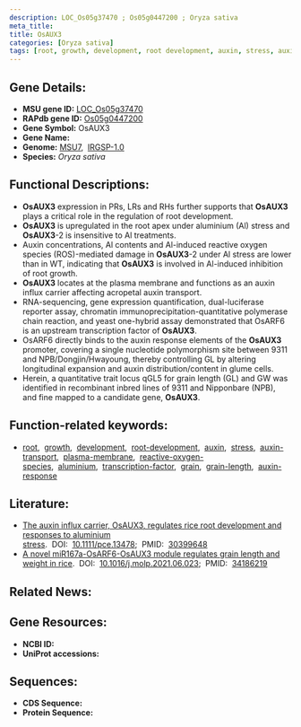 ```yaml
---
description: LOC_Os05g37470 ; Os05g0447200 ; Oryza sativa
meta_title:
title: OsAUX3
categories: [Oryza sativa]
tags: [root, growth, development, root development, auxin, stress, auxin transport, plasma membrane, reactive oxygen species, aluminium, transcription factor, grain, grain length, auxin response]
---
```


## Gene Details:
- **MSU gene ID:** [LOC_Os05g37470](http://rice.uga.edu/cgi-bin/ORF_infopage.cgi?orf=LOC_Os05g37470)  
- **RAPdb gene ID:** [Os05g0447200](https://rapdb.dna.affrc.go.jp/locus/?name=Os05g0447200)  
- **Gene Symbol:** OsAUX3
- **Gene Name:**
- **Genome:**  [MSU7](http://rice.uga.edu/),&nbsp;&nbsp;[IRGSP-1.0](https://rapdb.dna.affrc.go.jp/download/irgsp1.html)
- **Species:** *Oryza sativa*

## Functional Descriptions:
   - **OsAUX3** expression in PRs, LRs and RHs further supports that **OsAUX3** plays a critical role in the regulation of root development.
   - **OsAUX3** is upregulated in the root apex under aluminium (Al) stress and **OsAUX3**-2 is insensitive to Al treatments.
   - Auxin concentrations, Al contents and Al-induced reactive oxygen species (ROS)-mediated damage in **OsAUX3**-2 under Al stress are lower than in WT, indicating that **OsAUX3** is involved in Al-induced inhibition of root growth.
   - **OsAUX3** locates at the plasma membrane and functions as an auxin influx carrier affecting acropetal auxin transport.
   - RNA-sequencing, gene expression quantification, dual-luciferase reporter assay, chromatin immunoprecipitation-quantitative polymerase chain reaction, and yeast one-hybrid assay demonstrated that OsARF6 is an upstream transcription factor of **OsAUX3**.
   - OsARF6 directly binds to the auxin response elements of the **OsAUX3** promoter, covering a single nucleotide polymorphism site between 9311 and NPB/Dongjin/Hwayoung, thereby controlling GL by altering longitudinal expansion and auxin distribution/content in glume cells.
   - Herein, a quantitative trait locus qGL5 for grain length (GL) and GW was identified in recombinant inbred lines of 9311 and Nipponbare (NPB), and fine mapped to a candidate gene, **OsAUX3**.

## Function-related keywords:
   - [root](/tags/root/),&nbsp;&nbsp;[growth](/tags/growth/),&nbsp;&nbsp;[development](/tags/development/),&nbsp;&nbsp;[root-development](/tags/root-development/),&nbsp;&nbsp;[auxin](/tags/auxin/),&nbsp;&nbsp;[stress](/tags/stress/),&nbsp;&nbsp;[auxin-transport](/tags/auxin-transport/),&nbsp;&nbsp;[plasma-membrane](/tags/plasma-membrane/),&nbsp;&nbsp;[reactive-oxygen-species](/tags/reactive-oxygen-species/),&nbsp;&nbsp;[aluminium](/tags/aluminium/),&nbsp;&nbsp;[transcription-factor](/tags/transcription-factor/),&nbsp;&nbsp;[grain](/tags/grain/),&nbsp;&nbsp;[grain-length](/tags/grain-length/),&nbsp;&nbsp;[auxin-response](/tags/auxin-response/)

## Literature:
   - [The auxin influx carrier, OsAUX3, regulates rice root development and responses to aluminium stress](https://www.doi.org/10.1111/pce.13478).&nbsp;&nbsp;DOI:&nbsp;&nbsp;[10.1111/pce.13478](https://www.doi.org/10.1111/pce.13478);&nbsp;&nbsp;PMID:&nbsp;&nbsp;[30399648](https://pubmed.ncbi.nlm.nih.gov/30399648/)
   - [A novel miR167a-OsARF6-OsAUX3 module regulates grain length and weight in rice](https://www.doi.org/10.1016/j.molp.2021.06.023).&nbsp;&nbsp;DOI:&nbsp;&nbsp;[10.1016/j.molp.2021.06.023](https://www.doi.org/10.1016/j.molp.2021.06.023);&nbsp;&nbsp;PMID:&nbsp;&nbsp;[34186219](https://pubmed.ncbi.nlm.nih.gov/34186219/)

## Related News:

## Gene Resources:
- **NCBI ID:**  []()
- **UniProt accessions:** [](https://www.uniprot.org/uniprotkb//entry)

## Sequences:
- **CDS Sequence:**
- **Protein Sequence:**
